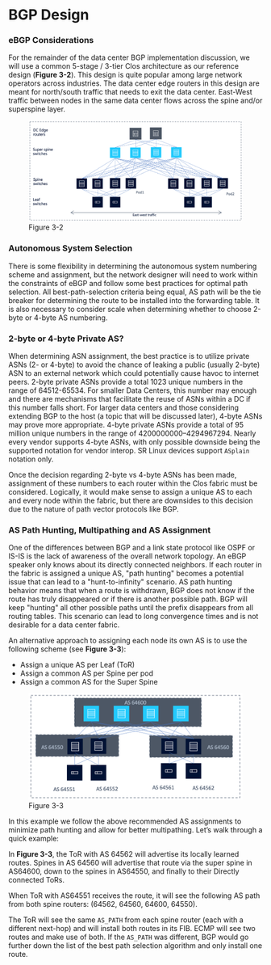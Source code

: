 # BGP Design

### eBGP Considerations

For the remainder of the data center BGP implementation discussion, we will use a common 5-stage / 3-tier Clos architecture as our reference design (**Figure 3-2**).
This design is quite popular among large network operators across industries.
The data center edge routers in this design are meant for north/south traffic that needs to exit the data center.
East-West traffic between nodes in the same data center flows across the spine and/or superspine layer.

<figure>
  <img src="/_images/fig-03-02.png" width="600" />
  <figcaption>Figure 3-2</figcaption>
</figure>

### Autonomous System Selection

There is some flexibility in determining the autonomous system numbering scheme and assignment, but the network designer will need to work within the constraints of eBGP and follow some best practices for optimal path selection.
All best-path-selection criteria being equal, AS path will be the tie breaker for determining the route to be installed into the forwarding table.
It is also necessary to consider scale when determining whether to choose 2-byte or 4-byte AS numbering.

### 2-byte or 4-byte Private AS?

When determining ASN assignment, the best practice is to utilize private ASNs (2- or 4-byte) to avoid the chance of leaking a public (usually 2-byte) ASN to an external network which could potentially cause havoc to internet peers.
2-byte private ASNs provide a total 1023 unique numbers in the range of 64512-65534.
For smaller Data Centers, this number may enough and there are mechanisms that facilitate the reuse of ASNs within a DC if this number falls short.
For larger data centers and those considering extending BGP to the host (a topic that will be discussed later), 4-byte ASNs may prove more appropriate.
4-byte private ASNs provide a total of 95 million unique numbers in the range of 4200000000–4294967294.
Nearly every vendor supports 4-byte ASNs, with only possible downside being the supported notation for vendor interop.
SR Linux devices support `ASplain` notation only.

Once the decision regarding 2-byte vs 4-byte ASNs has been made, assignment of these numbers to each router within the Clos fabric must be considered.
Logically, it would make sense to assign a unique AS to each and every node within the fabric, but there are downsides to this decision due to the nature of path vector protocols like BGP. 

### AS Path Hunting, Multipathing and AS Assignment

One of the differences between BGP and a link state protocol like OSPF or IS-IS is the lack of awareness of the overall network topology.
An eBGP speaker only knows about its directly connected neighbors.
If each router in the fabric is assigned a unique AS, "path hunting" becomes a potential issue that can lead to a "hunt-to-infinity" scenario.
AS path hunting behavior means that when a route is withdrawn, BGP does not know if the route has truly disappeared or if there is another possible path.
BGP will keep "hunting" all other possible paths until the prefix disappears from all routing tables.
This scenario can lead to long convergence times and is not desirable for a data center fabric.

An alternative approach to assigning each node its own AS is to use the following scheme (see **Figure 3-3**):

* Assign a unique AS per Leaf (ToR)
* Assign a common AS per Spine per pod
* Assign a common AS for the Super Spine 

<figure>
  <img src="/_images/fig-03-03.png" width="600" />
  <figcaption>Figure 3-3</figcaption>
</figure>

In this example we follow the above recommended AS assignments to minimize path hunting and allow for better multipathing.
Let’s walk through a quick example:

In **Figure 3-3**, the ToR with AS 64562 will advertise its locally learned routes.
Spines in AS 64560 will advertise that route via the super spine in AS64600, down to the spines in AS64550, and finally to their Directly connected ToRs.  

When ToR with AS64551 receives the route, it will see the following AS path from both spine routers: (64562, 64560, 64600, 64550).

The ToR will see the same `AS_PATH` from each spine router (each with a different next-hop) and will install both routes in its FIB.
ECMP will see two routes and make use of both.
If the `AS_PATH` was different, BGP would go further down the list of the best path selection algorithm and only install one route.

